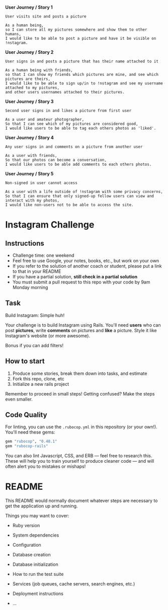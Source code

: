 **User Journey / Story 1**
```
User visits site and posts a picture
```
```
As a human being,
so I can store all my pictures somewhere and show them to other humans,
I would like to be able to post a picture and have it be visible on !nstagram.
```
**User Journey / Story 2**
```
User signs in and posts a picture that has their name attached to it
```
```
As a human being with friends,
so that I can show my friends which pictures are mine, and see which pictures are theirs,
I would like to be able to sign up/in to !nstagram and see my username attached to my pictures,
and other users usernames attached to their pictures.
```
**User Journey / Story 3**
```
Second user signs in and likes a picture from first user
```
```
As a user and amateur photographer,
So that I can see which of my pictures are considered good,
I would like users to be able to tag each others photos as 'liked'.
```

**User Journey / Story 4**
```
Any user signs in and comments on a picture from another user
```
```
As a user with friends,
So that our photos can become a conversation,
I would like users to be able add comments to each others photos.
```

**User Journey / Story 5**
```
Non-signed in user cannot access
```
```
As a user with a life outside of !nstagram with some privacy concerns,
So that I can ensure that only signed-up fellow users can view and interact with my photos,
I would like non-users not to be able to access the site.
```

Instagram Challenge
===================

## Instructions

* Challenge time: one weekend
* Feel free to use Google, your notes, books, etc., but work on your own
* If you refer to the solution of another coach or student, please put a link to that in your README
* If you have a partial solution, **still check in a partial solution**
* You must submit a pull request to this repo with your code by 9am Monday morning

## Task

Build Instagram: Simple huh!

Your challenge is to build Instagram using Rails. You'll need **users** who can post **pictures**, write **comments** on pictures and **like** a picture. Style it like Instagram's website (or more awesome).

Bonus if you can add filters!

## How to start

1. Produce some stories, break them down into tasks, and estimate
2. Fork this repo, clone, etc
3. Initialize a new rails project

Remember to proceed in small steps! Getting confused? Make the steps even smaller.

## Code Quality

For linting, you can use the `.rubocop.yml` in this repository (or your own!).
You'll need these gems:

```ruby
gem "rubocop", "0.48.1"
gem "rubocop-rails"
```

You can also lint Javascript, CSS, and ERB — feel free to research this. These
will help you to train yourself to produce cleaner code — and will often alert
you to mistakes or mishaps!


# README

This README would normally document whatever steps are necessary to get the
application up and running.

Things you may want to cover:

* Ruby version

* System dependencies

* Configuration

* Database creation

* Database initialization

* How to run the test suite

* Services (job queues, cache servers, search engines, etc.)

* Deployment instructions

* ...
